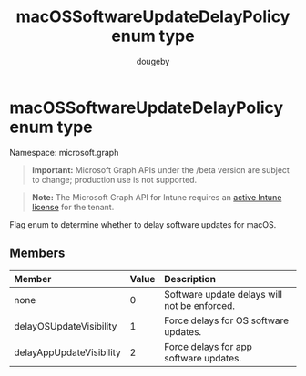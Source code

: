 ﻿---
title: "macOSSoftwareUpdateDelayPolicy enum type"
description: "Flag enum to determine whether to delay software updates for macOS."
author: "dougeby"
localization_priority: Normal
ms.prod: "intune"
doc_type: enumPageType
---

# macOSSoftwareUpdateDelayPolicy enum type

Namespace: microsoft.graph

> **Important:** Microsoft Graph APIs under the /beta version are subject to change; production use is not supported.

> **Note:** The Microsoft Graph API for Intune requires an [active Intune license](https://go.microsoft.com/fwlink/?linkid=839381) for the tenant.

Flag enum to determine whether to delay software updates for macOS.

## Members

| Member                   | Value | Description                                  |
| :----------------------- | :---- | :------------------------------------------- |
| none                     | 0     | Software update delays will not be enforced. |
| delayOSUpdateVisibility  | 1     | Force delays for OS software updates.        |
| delayAppUpdateVisibility | 2     | Force delays for app software updates.       |
